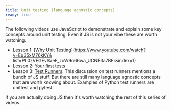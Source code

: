 ```yaml
---
title: Unit testing (language agnostic concepts)
ready: true
---
```


The following videos use JavaScript to demonstrate and explain some key concepts around unit testing. Even if JS is not your vibe these are worth watching.

- Lesson 1: [Why Unit Testing](https://www.youtube.com/watch?v=Eu35xM76kKY&
  list=PL0zVEGEvSaeF_zoW9o66wa_UCNE3a7BEr&index=1)
- Lesson 2: [Your first tests](https://www.youtube.com/watch?v=XsFQEUP1MxI&index=2&list=PL0zVEGEvSaeF_zoW9o66wa_UCNE3a7BEr)
- Lesson 3: [Test Runners](https://www.youtube.com/watch?v=pdx2HjFRaJY&list=PL0zVEGEvSaeF_zoW9o66wa_UCNE3a7BEr&index=3). This discussion on test runners mentions a bunch of JS stuff. But there are still many language agnostic concepts that are worth knowing about. Examples of Python test runners are unittest and pytest.

If you are actually doing JS then it's worth watching the rest of this series of videos.
